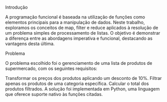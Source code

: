 Introdução

A programação funcional é baseada na utilização de funções como elementos principais para a manipulação de dados. Neste trabalho, exploramos os conceitos de map, filter e reduce aplicados à resolução de um problema simples de processamento de listas. O objetivo é demonstrar a diferença entre as abordagens imperativa e funcional, destacando as vantagens desta última.

Problema

O problema escolhido foi o gerenciamento de uma lista de produtos de supermercado, com os seguintes requisitos:

Transformar os preços dos produtos aplicando um desconto de 10%.
Filtrar apenas os produtos de uma categoria específica.
Calcular o total dos produtos filtrados.
A solução foi implementada em Python, uma linguagem que oferece suporte nativo às funções citadas.
